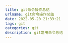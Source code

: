```yaml
---
title: git命令操作总结
urlname: git命令操作总结
date: 2022-05-20 21:33:21
tags: git
categories: git
description: git常用命令总结
---
```

